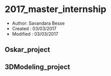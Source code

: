 # 2017_master_internship

* Author: Savandara Besse
* Created : 03/03/2017
* Modified : 03/03/2017

## Oskar_project

## 3DModeling_project
